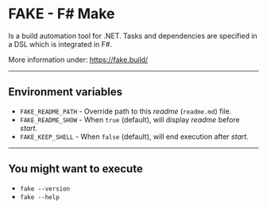 # FAKE - F# Make

Is a build automation tool for .NET. Tasks and dependencies are specified in a DSL which is integrated in F#.

More information under: https://fake.build/

----

## Environment variables

* `FAKE_README_PATH` -  Override path to this _readme_ (`readme.md`) file.
* `FAKE_README_SHOW` - When `true` (default), will display _readme_ before _start_.
* `FAKE_KEEP_SHELL` - When `false` (default), will end execution  after _start_.

----

## You might want to execute

* `fake --version`
* `fake --help`
